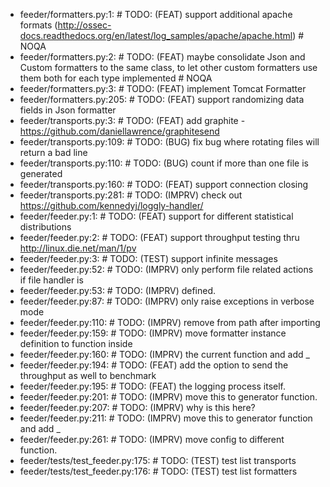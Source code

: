 - feeder/formatters.py:1:    #  TODO: (FEAT) support additional apache formats (http://ossec-docs.readthedocs.org/en/latest/log_samples/apache/apache.html)  # NOQA
- feeder/formatters.py:2:    #  TODO: (FEAT) maybe consolidate Json and Custom formatters to the same class, to let other custom formatters use them both for each type implemented  # NOQA
- feeder/formatters.py:3:    #  TODO: (FEAT) implement Tomcat Formatter
- feeder/formatters.py:205:    #  TODO: (FEAT) support randomizing data fields in Json formatter
- feeder/transports.py:3:    #  TODO: (FEAT) add graphite - https://github.com/daniellawrence/graphitesend
- feeder/transports.py:109:    #  TODO: (BUG) fix bug where rotating files will return a bad line
- feeder/transports.py:110:    #  TODO: (BUG) count if more than one file is generated
- feeder/transports.py:160:    #  TODO: (FEAT) support connection closing
- feeder/transports.py:281:    #  TODO: (IMPRV) check out https://github.com/kennedyj/loggly-handler/
- feeder/feeder.py:1:    #  TODO: (FEAT) support for different statistical distributions
- feeder/feeder.py:2:    #  TODO: (FEAT) support throughput testing thru http://linux.die.net/man/1/pv
- feeder/feeder.py:3:    #  TODO: (TEST) support infinite messages
- feeder/feeder.py:52:    #  TODO: (IMPRV) only perform file related actions if file handler is
- feeder/feeder.py:53:    #  TODO: (IMPRV) defined.
- feeder/feeder.py:87:    #  TODO: (IMPRV) only raise exceptions in verbose mode
- feeder/feeder.py:110:    #  TODO: (IMPRV) remove from path after importing
- feeder/feeder.py:159:    #  TODO: (IMPRV) move formatter instance definition to function inside
- feeder/feeder.py:160:    #  TODO: (IMPRV) the current function and add _
- feeder/feeder.py:194:    #  TODO: (FEAT) add the option to send the throughput as well to benchmark
- feeder/feeder.py:195:    #  TODO: (FEAT) the logging process itself.
- feeder/feeder.py:201:    #  TODO: (IMPRV) move this to generator function.
- feeder/feeder.py:207:    #  TODO: (IMPRV) why is this here?
- feeder/feeder.py:211:    #  TODO: (IMPRV) move this to generator function and add _
- feeder/feeder.py:261:    #  TODO: (IMPRV) move config to different function.
- feeder/tests/test_feeder.py:175:    #  TODO: (TEST) test list transports
- feeder/tests/test_feeder.py:176:    #  TODO: (TEST) test list formatters
